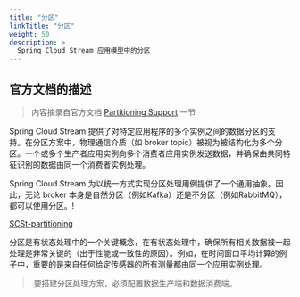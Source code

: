 ```yaml
---
title: "分区"
linkTitle: "分区"
weight: 50
description: >
  Spring Cloud Stream 应用模型中的分区
---
```


## 官方文档的描述

> 内容摘录自官方文档 [Partitioning Support](https://docs.spring.io/spring-cloud-stream/docs/current/reference/html/spring-cloud-stream.html#partitioning) 一节

Spring Cloud Stream 提供了对特定应用程序的多个实例之间的数据分区的支持。在分区方案中，物理通信介质（如 broker topic）被视为被结构化为多个分区。一个或多个生产者应用实例向多个消费者应用实例发送数据，并确保由共同特征识别的数据由同一个消费者实例处理。

Spring Cloud Stream 为以统一方式实现分区处理用例提供了一个通用抽象。因此，无论 broker 本身是自然分区（例如Kafka）还是不分区（例如RabbitMQ），都可以使用分区。!

[SCSt-partitioning](images/SCSt-partitioning.png)

分区是有状态处理中的一个关键概念，在有状态处理中，确保所有相关数据被一起处理是非常关键的（出于性能或一致性的原因）。例如，在时间窗口平均计算的例子中，重要的是来自任何给定传感器的所有测量都由同一个应用实例处理。

> ​	要搭建分区处理方案，必须配置数据生产端和数据消费端。

